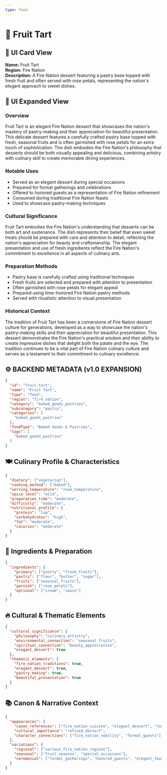 ```yaml
---
type: food
---
```


# 🍰 Fruit Tart

## 🎴 UI Card View

**Name:** Fruit Tart  
**Region:** Fire Nation  
**Description:** A Fire Nation dessert featuring a pastry base topped with fresh fruit and often served with rose petals, representing the nation's elegant approach to sweet dishes.

## 📖 UI Expanded View

### Overview
Fruit Tart is an elegant Fire Nation dessert that showcases the nation's mastery of pastry-making and their appreciation for beautiful presentation. This delicate dessert features a carefully crafted pastry base topped with fresh, seasonal fruits and is often garnished with rose petals for an extra touch of sophistication. The dish embodies the Fire Nation's philosophy that desserts should be both visually appealing and delicious, combining artistry with culinary skill to create memorable dining experiences.

### Notable Uses
- Served as an elegant dessert during special occasions
- Prepared for formal gatherings and celebrations
- Offered to honored guests as a representation of Fire Nation refinement
- Consumed during traditional Fire Nation feasts
- Used to showcase pastry-making techniques

### Cultural Significance
Fruit Tart embodies the Fire Nation's understanding that desserts can be both art and sustenance. The dish represents their belief that even sweet treats should be prepared with care and attention to detail, reflecting the nation's appreciation for beauty and craftsmanship. The elegant presentation and use of fresh ingredients reflect the Fire Nation's commitment to excellence in all aspects of culinary arts.

### Preparation Methods
- Pastry base is carefully crafted using traditional techniques
- Fresh fruits are selected and prepared with attention to presentation
- Often garnished with rose petals for elegant appeal
- Prepared using time-honored Fire Nation pastry methods
- Served with ritualistic attention to visual presentation

### Historical Context
The tradition of Fruit Tart has been a cornerstone of Fire Nation dessert culture for generations, developed as a way to showcase the nation's pastry-making skills and their appreciation for beautiful presentation. This dessert demonstrates the Fire Nation's practical wisdom and their ability to create impressive dishes that delight both the palate and the eye. The tradition continues to be a vital part of Fire Nation culinary culture and serves as a testament to their commitment to culinary excellence.

## ⚙️ BACKEND METADATA (v1.0 EXPANSION)

```json
{
  "id": "fruit-tart",
  "name": "Fruit Tart",
  "type": "food",
  "region": "fire_nation",
  "category": "baked_goods_pastries",
  "subcategory": "pastry",
  "categories": [
    "baked_goods_pastries"
  ],
  "foodType": "Baked Goods & Pastries",
  "tags": [
    "baked_goods_pastries"
  ]
}
```

## 🍽️ Culinary Profile & Characteristics

```json
{
  "dietary": ["vegetarian"],
  "cooking_method": ["baked"],
  "serving_temperature": "room_temperature",
  "spice_level": "mild",
  "preparation_time": "moderate",
  "difficulty": "moderate",
  "nutritional_profile": {
    "protein": "low",
    "carbohydrates": "high",
    "fat": "moderate",
    "calories": "moderate"
  }
}
```

## 🥘 Ingredients & Preparation

```json
{
  "ingredients": {
    "primary": ["pastry", "fresh_fruits"],
    "pastry": ["flour", "butter", "sugar"],
    "fruits": ["seasonal_fruits"],
    "garnish": ["rose_petals"],
    "optional": ["cream", "sauce"]
  }
}
```

## 🔥 Cultural & Thematic Elements

```json
{
  "cultural_significance": {
    "philosophy": "culinary_artistry",
    "environmental_connection": "seasonal_fruits",
    "spiritual_connection": "beauty_appreciation",
    "elegant_dessert": true
  },
  "thematic_elements": {
    "fire_nation_traditions": true,
    "elegant_dessert": true,
    "pastry_making": true,
    "beautiful_presentation": true
  }
}
```

## 📚 Canon & Narrative Context

```json
{
  "appearances": {
    "canon_references": ["fire_nation_cuisine", "elegant_dessert", "rose_petals"],
    "cultural_importance": "refined_dessert",
    "character_connections": ["fire_nation_nobility", "formal_guests"]
  },
  "variations": {
    "regional": ["various_fire_nation_regions"],
    "seasonal": ["fruit_seasons", "special_occasions"],
    "ceremonial": ["formal_gatherings", "honored_guests", "elegant_feasts"]
  }
}
```
